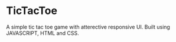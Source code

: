 # TicTacToe
A simple tic tac toe game with atterective responsive UI.
Built using JAVASCRIPT, HTML and CSS.
